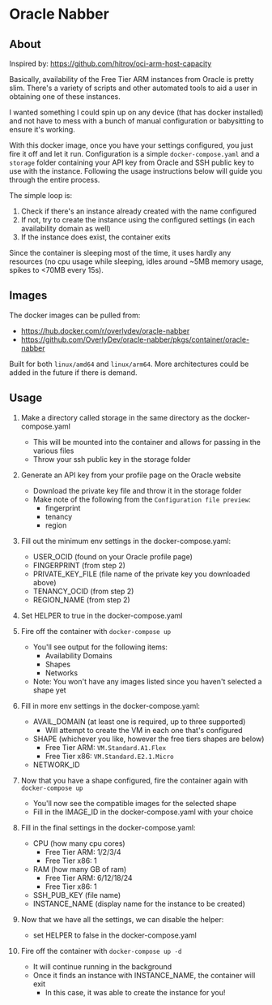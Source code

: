# Oracle Nabber

## About
Inspired by: https://github.com/hitrov/oci-arm-host-capacity

Basically, availability of the Free Tier ARM instances from Oracle is pretty slim. There's a variety of scripts and other automated tools to aid a user in obtaining one of these instances.

I wanted something I could spin up on any device (that has docker installed) and not have to mess with a bunch of manual configuration or babysitting to ensure it's working.

With this docker image, once you have your settings configured, you just fire it off and let it run. Configuration is a simple `docker-compose.yaml` and a `storage` folder containing your API key from Oracle and SSH public key to use with the instance. Following the usage instructions below will guide you through the entire process.

The simple loop is:
1. Check if there's an instance already created with the name configured
2. If not, try to create the instance using the configured settings (in each availability domain as well)
3. If the instance does exist, the container exits

Since the container is sleeping most of the time, it uses hardly any resources (no cpu usage while sleeping, idles around ~5MB memory usage, spikes to <70MB every 15s).

## Images
The docker images can be pulled from:
- https://hub.docker.com/r/overlydev/oracle-nabber
- https://github.com/OverlyDev/oracle-nabber/pkgs/container/oracle-nabber

Built for both `linux/amd64` and `linux/arm64`. More architectures could be added in the future if there is demand.

## Usage
1. Make a directory called storage in the same directory as the docker-compose.yaml
    - This will be mounted into the container and allows for passing in the various files
    - Throw your ssh public key in the storage folder

2. Generate an API key from your profile page on the Oracle website
    - Download the private key file and throw it in the storage folder
    - Make note of the following from the `Configuration file preview`:
        - fingerprint
        - tenancy
        - region

3. Fill out the minimum env settings in the docker-compose.yaml:
    - USER_OCID (found on your Oracle profile page)
    - FINGERPRINT (from step 2)
    - PRIVATE_KEY_FILE (file name of the private key you downloaded above)
    - TENANCY_OCID (from step 2)
    - REGION_NAME (from step 2)

4. Set HELPER to true in the docker-compose.yaml

5. Fire off the container with `docker-compose up`
    - You'll see output for the following items:
        - Availability Domains
        - Shapes
        - Networks
    - Note: You won't have any images listed since you haven't selected a shape yet

6. Fill in more env settings in the docker-compose.yaml:
    - AVAIL_DOMAIN (at least one is required, up to three supported)
        - Will attempt to create the VM in each one that's configured
    - SHAPE (whichever you like, however the free tiers shapes are below)
        - Free Tier ARM: `VM.Standard.A1.Flex`
        - Free Tier x86: `VM.Standard.E2.1.Micro`
    - NETWORK_ID
7. Now that you have a shape configured, fire the container again with `docker-compose up`
    - You'll now see the compatible images for the selected shape
    - Fill in the IMAGE_ID in the docker-compose.yaml with your choice

8. Fill in the final settings in the docker-compose.yaml:
    - CPU (how many cpu cores)
        - Free Tier ARM: 1/2/3/4
        - Free Tier x86: 1
    - RAM (how many GB of ram)
        - Free Tier ARM: 6/12/18/24
        - Free Tier x86: 1
    - SSH_PUB_KEY (file name)
    - INSTANCE_NAME (display name for the instance to be created)

9. Now that we have all the settings, we can disable the helper:
    - set HELPER to false in the docker-compose.yaml

10. Fire off the container with `docker-compose up -d`
    - It will continue running in the background
    - Once it finds an instance with INSTANCE_NAME, the container will exit
        - In this case, it was able to create the instance for you!
